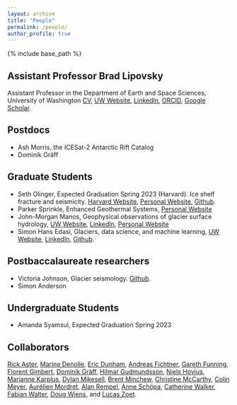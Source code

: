 ```yaml
---
layout: archive
title: "People"
permalink: /people/
author_profile: true
---
```


{% include base_path %}

## Assistant Professor Brad Lipovsky
Assistant Professor in the Department of Earth and Space Sciences, University of Washington
[CV](/files/cv.pdf), [UW Website](https://www.ess.washington.edu/people/profile.php?pid=lipovsky--brad), [LinkedIn](https://www.linkedin.com/in/brad-lipovsky-76a00719), [ORCID](https://orcid.org/0000-0003-4940-0745), [Google Scholar](https://scholar.google.com/citations?user=QLRsDhMAAAAJ&hl=en).

## Postdocs
- Ash Morris, the ICESat-2 Antarctic Rift Catalog
- Dominik Gräff

## Graduate Students
- Seth Olinger, Expected Graduation Spring 2023 (Harvard). Ice shelf fracture and seismicity. [Harvard Website](https://eps.harvard.edu/people/seth-olinger), [Personal Website](https://setholinger.github.io/), [Github](http://github.com/setholinger).
- Parker Sprinkle, Enhanced Geothermal Systems, [Personal Website](https://parkersprinkle.github.io/)
- John-Morgan Manos, Geophysical observations of glacier surface hydrology, [UW Website](http://www.ess.washington.edu/content/people/profile.php?pid=manos--john-morgan), [LinkedIn](https://www.linkedin.com/in/john-morgan-manos-a5a5b0196/), [Personal Website](https://johnmorganmanos.github.io/)
- Simon Hans Edasi, Glaciers, data science, and machine learning, [UW Website](https://www.ess.washington.edu/people/profile.php?pid=anderson--simon-), [LinkedIn](https://www.linkedin.com/in/simon-hans-edasi-9a3555a8/), [Github](https://github.com/simonhansedasi).

## Postbaccalaureate researchers
- Victoria Johnson, Glacier seismology. [Github](https://github.com/v-johnson).
- Simon Anderson

## Undergraduate Students
- Amanda Syamsul, Expected Graduation Spring 2023

## Collaborators 
[Rick Aster](https://sites.warnercnr.colostate.edu/aster/), [Marine Denolle](https://www.ess.washington.edu/people/profile.php?pid=denolle--marine), [Eric Dunham](https://pangea.stanford.edu/~edunham/), [Andreas Fichtner](https://erdw.ethz.ch/en/people/profile.andreas-fichtner.html), [Gareth Funning](http://www.garethfunning.com/), [Florent Gimbert](http://pp.ige-grenoble.fr/annuaire/annuaire-osug-ige/gimbertf.htm), [Dominik Gräff](http://www.vaw.ethz.ch/en/people/person-detail.html?persid=235960), [Hilmar Gudmundsson](https://www.northumbria.ac.uk/about-us/our-staff/g/g-hilmar-gudmundsson/),  [Niels Hovius](https://www.gfz-potsdam.de/en/staff/niels-hovius/), [Marianne Karplus](https://hb2504.utep.edu/Home/Profile?username=mkarplus), [Dylan Mikesell](https://earth.boisestate.edu/people/dylanmikesell/), [Brent Minchew](https://eapsweb.mit.edu/people/minchew), [Christine McCarthy](https://www.ldeo.columbia.edu/user/mccarthy), [Colin Meyer](https://engineering.dartmouth.edu/people/faculty/colin-meyer), [Aurélien Mordret](https://sites.google.com/site/aurelienmordretswebpage/home?authuser=0), [Alan Rempel](https://pages.uoregon.edu/rempel/),  [Anne Schöpa](https://www.gfz-potsdam.de/en/staff/anne-schoepa/sec51/), [Catherine Walker](https://www.whoi.edu/profile/cwalker/), [Fabian Walter](http://www.vaw.ethz.ch/en/people/person-detail.MTI0OTY2.TGlzdC8xOTYxLDE1MTczNjI1ODA=.html), [Doug Wiens](https://eps.wustl.edu/people/douglas-wiens), and [Lucas Zoet](http://geoscience.wisc.edu/geoscience/people/faculty/lucas-zoet/).
